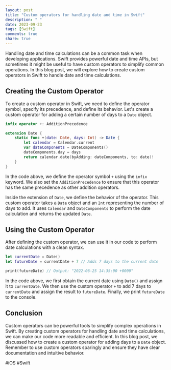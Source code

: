 ```yaml
---
layout: post
title: "Custom operators for handling date and time in Swift"
description: " "
date: 2023-09-23
tags: [Swift]
comments: true
share: true
---
```


Handling date and time calculations can be a common task when developing applications. Swift provides powerful date and time APIs, but sometimes it might be useful to have custom operators to simplify common operations. In this blog post, we will explore how to create custom operators in Swift to handle date and time calculations.

## Creating the Custom Operator

To create a custom operator in Swift, we need to define the operator symbol, specify its precedence, and define its behavior. Let's create a custom operator for adding a certain number of days to a `Date` object.

```swift
infix operator +: AdditionPrecedence

extension Date {
    static func +(date: Date, days: Int) -> Date {
        let calendar = Calendar.current
        var dateComponents = DateComponents()
        dateComponents.day = days
        return calendar.date(byAdding: dateComponents, to: date)!
    }
}
```

In the code above, we define the operator symbol `+` using the `infix` keyword. We also set the `AdditionPrecedence` to ensure that this operator has the same precedence as other addition operators. 

Inside the extension of `Date`, we define the behavior of the operator. This custom operator takes a `Date` object and an `Int` representing the number of days to add. It uses `Calendar` and `DateComponents` to perform the date calculation and returns the updated `Date`.

## Using the Custom Operator

After defining the custom operator, we can use it in our code to perform date calculations with a clean syntax.

```swift
let currentDate = Date()
let futureDate = currentDate + 7 // Adds 7 days to the current date

print(futureDate) // Output: "2022-06-25 14:35:00 +0000"
```

In the code above, we first obtain the current date using `Date()` and assign it to `currentDate`. We then use the custom operator `+` to add 7 days to `currentDate` and assign the result to `futureDate`. Finally, we print `futureDate` to the console.

## Conclusion

Custom operators can be powerful tools to simplify complex operations in Swift. By creating custom operators for handling date and time calculations, we can make our code more readable and efficient. In this blog post, we discussed how to create a custom operator for adding days to a `Date` object. Remember to use custom operators sparingly and ensure they have clear documentation and intuitive behavior.

#iOS #Swift